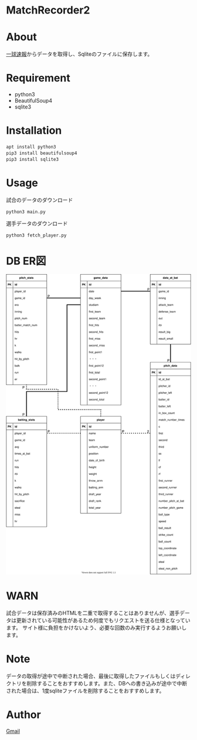 # MatchRecorder2

# About
[一球速報](https://baseball.yahoo.co.jp/npb/)からデータを取得し、Sqliteのファイルに保存します。

# Requirement

* python3
* BeautifulSoup4
* sqlite3

# Installation
```bash
apt install python3
pip3 install beautifulsoup4
pip3 install sqlite3
```

# Usage

試合のデータのダウンロード
```bash
python3 main.py
```

選手データのダウンロード
```bash
python3 fetch_player.py
```

# DB ER図
![DB Image](https://github.com/hundo303/MatchRecorder2/blob/image/db.svg)

# WARN
試合データは保存済みのHTMLを二重で取得することはありませんが、選手データは更新されている可能性があるため何度でもリクエストを送る仕様となっています。
サイト様に負担をかけないよう、必要な回数のみ実行するようお願いします。

# Note
データの取得が途中で中断された場合、最後に取得したファイルもしくはディレクトリを削除することをおすすめします。また、DBへの書き込みが途中で中断された場合は、1度sqliteファイルを削除することをおすすめします。

# Author
[Gmail](<mailto:sakaigen303@gmail.com>)
